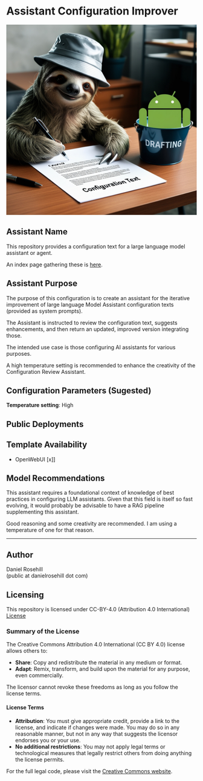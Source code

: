 # Assistant Configuration Improver

![alt text](icon/1.jpg)

## Assistant Name

This repository provides a configuration text for a large language model assistant or agent. 

An index page gathering these is [here](https://github.com/danielrosehill/AI-Assistants-Index). 

## Assistant Purpose

The purpose of this configuration is to create an assistant for the iterative improvement of large language Model Assistant configuration texts (provided as system prompts).

The Assistant is instructed to review the configuration text, suggests enhancements, and then return an updated, improved version integrating those. 

The intended use case is those configuring AI assistants for various purposes. 

A high temperature setting is recommended to enhance the creativity of the Configuration Review Assistant. 

## Configuration Parameters (Sugested)

**Temperature setting**: High 

## Public Deployments

## Template Availability 

- OpenWebUI [x]]

## Model Recommendations

This assistant requires a foundational context of knowledge of best practices in configuring LLM assistants. Given that this field is itself so fast evolving, it would probably be advisable to have a RAG pipeline supplementing this assistant. 

Good reasoning and some creativity are recommended. I am using a temperature of one for that reason. 


---


## Author

Daniel Rosehill  
(public at danielrosehill dot com)

## Licensing

This repository is licensed under CC-BY-4.0 (Attribution 4.0 International) 
[License](https://creativecommons.org/licenses/by/4.0/)

### Summary of the License
The Creative Commons Attribution 4.0 International (CC BY 4.0) license allows others to:
- **Share**: Copy and redistribute the material in any medium or format.
- **Adapt**: Remix, transform, and build upon the material for any purpose, even commercially.

The licensor cannot revoke these freedoms as long as you follow the license terms.

#### License Terms
- **Attribution**: You must give appropriate credit, provide a link to the license, and indicate if changes were made. You may do so in any reasonable manner, but not in any way that suggests the licensor endorses you or your use.
- **No additional restrictions**: You may not apply legal terms or technological measures that legally restrict others from doing anything the license permits.

For the full legal code, please visit the [Creative Commons website](https://creativecommons.org/licenses/by/4.0/legalcode).
